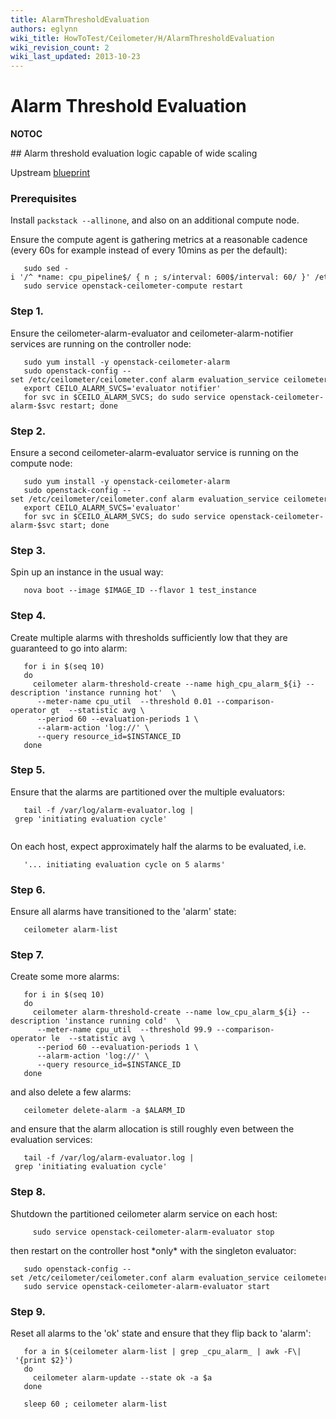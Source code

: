 ```yaml
---
title: AlarmThresholdEvaluation
authors: eglynn
wiki_title: HowToTest/Ceilometer/H/AlarmThresholdEvaluation
wiki_revision_count: 2
wiki_last_updated: 2013-10-23
---
```


# Alarm Threshold Evaluation

__NOTOC__

<div class="bg-boxes bg-boxes-single">
<div class="row">
<div class="offset3 span8 pull-s">
## Alarm threshold evaluation logic capable of wide scaling

Upstream [blueprint](https://blueprints.launchpad.net/ceilometer/+spec/alarm-distributed-threshold-evaluation)

### Prerequisites

Install `packstack --allinone`, and also on an additional compute node.

Ensure the compute agent is gathering metrics at a reasonable cadence (every 60s for example instead of every 10mins as per the default):

       sudo sed -i '/^ *name: cpu_pipeline$/ { n ; s/interval: 600$/interval: 60/ }' /etc/ceilometer/pipeline.yaml
       sudo service openstack-ceilometer-compute restart

### Step 1.

Ensure the ceilometer-alarm-evaluator and ceilometer-alarm-notifier services are running on the controller node:

       sudo yum install -y openstack-ceilometer-alarm
       sudo openstack-config --set /etc/ceilometer/ceilometer.conf alarm evaluation_service ceilometer.alarm.service.PartitionedAlarmService 
       export CEILO_ALARM_SVCS='evaluator notifier'
       for svc in $CEILO_ALARM_SVCS; do sudo service openstack-ceilometer-alarm-$svc restart; done

### Step 2.

Ensure a second ceilometer-alarm-evaluator service is running on the compute node:

       sudo yum install -y openstack-ceilometer-alarm
       sudo openstack-config --set /etc/ceilometer/ceilometer.conf alarm evaluation_service ceilometer.alarm.service.PartitionedAlarmService
       export CEILO_ALARM_SVCS='evaluator'
       for svc in $CEILO_ALARM_SVCS; do sudo service openstack-ceilometer-alarm-$svc start; done

### Step 3.

Spin up an instance in the usual way:

       nova boot --image $IMAGE_ID --flavor 1 test_instance

### Step 4.

Create multiple alarms with thresholds sufficiently low that they are guaranteed to go into alarm:

       for i in $(seq 10)
       do
         ceilometer alarm-threshold-create --name high_cpu_alarm_${i} --description 'instance running hot'  \
          --meter-name cpu_util  --threshold 0.01 --comparison-operator gt  --statistic avg \
          --period 60 --evaluation-periods 1 \
          --alarm-action 'log://' \
          --query resource_id=$INSTANCE_ID
       done

### Step 5.

Ensure that the alarms are partitioned over the multiple evaluators:

       tail -f /var/log/alarm-evaluator.log | grep 'initiating evaluation cycle'
       

On each host, expect approximately half the alarms to be evaluated, i.e.

       '... initiating evaluation cycle on 5 alarms'

### Step 6.

Ensure all alarms have transitioned to the 'alarm' state:

       ceilometer alarm-list

### Step 7.

Create some more alarms:

       for i in $(seq 10)
       do
         ceilometer alarm-threshold-create --name low_cpu_alarm_${i} --description 'instance running cold'  \
          --meter-name cpu_util  --threshold 99.9 --comparison-operator le  --statistic avg \
          --period 60 --evaluation-periods 1 \
          --alarm-action 'log://' \
          --query resource_id=$INSTANCE_ID
       done

and also delete a few alarms:

       ceilometer delete-alarm -a $ALARM_ID

and ensure that the alarm allocation is still roughly even between the evaluation services:

       tail -f /var/log/alarm-evaluator.log | grep 'initiating evaluation cycle'

### Step 8.

Shutdown the partitioned ceilometer alarm service on each host:

         sudo service openstack-ceilometer-alarm-evaluator stop

then restart on the controller host \*only\* with the singleton evaluator:

       sudo openstack-config --set /etc/ceilometer/ceilometer.conf alarm evaluation_service ceilometer.alarm.service.SingletonAlarmService 
       sudo service openstack-ceilometer-alarm-evaluator start

### Step 9.

Reset all alarms to the 'ok' state and ensure that they flip back to 'alarm':

       for a in $(ceilometer alarm-list | grep _cpu_alarm_ | awk -F\| '{print $2}')
       do
         ceilometer alarm-update --state ok -a $a
       done
       
       sleep 60 ; ceilometer alarm-list

</div>
</div>
